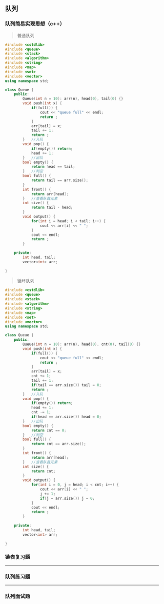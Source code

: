 ## 队列

### 队列简易实现思想（c++）

> 普通队列

```c++
#include <cstdlib>
#include <queue>
#include <stack>
#include <algorithm>
#include <string>
#include <map>
#include <set>
#include <vector>
using namespace std;

class Queue {
    public: 
    	Queue(int n = 10): arr(n), head(0), tail(0) {}
    	void push(int x) {
            if(full()) {
                cout << "queue full" << endl;
                return ;
            }
            arr[tail] = x;
            tail += 1;
            return ;
        }	//入队
    	void pop() {
            if(empty()) return;
            head += 1;
        }	//出队
    	bool empty() {
            return head == tail;
        }	//判空
    	bool full() {
            return tail == arr.size();
        }
    	int front() {
            return arr[head];
        }	//查看队首元素
    	int size() {
            return tail - head;
        }
    	void output() {
            for(int i = head; i < tail; i++) {
                cout << arr[i] << " ";
            }
            cout << endl;
            return ;
        }
    
    private:
    	int head, tail;
    	vector<int> arr;
    
}
```

> 循环队列

```c++
#include <cstdlib>
#include <queue>
#include <stack>
#include <algorithm>
#include <string>
#include <map>
#include <set>
#include <vector>
using namespace std;

class Queue {
    public: 
    	Queue(int n = 10): arr(n), head(0), cnt(0), tail(0) {}
    	void push(int x) {
            if(full()) {
                cout << "queue full" << endl;
                return ;
            }
            arr[tail] = x;
            cnt += 1;
            tail += 1;
            if(tail == arr.size()) tail = 0;
            return ;
        }	//入队
    	void pop() {
            if(empty()) return;
            head += 1;
            cnt -= 1;
            if(head == arr.size()) head = 0;
        }	//出队
    	bool empty() {
            return cnt == 0;
        }	//判空
    	bool full() {
            return cnt == arr.size();
        }
    	int front() {
            return arr[head];
        }	//查看队首元素
    	int size() {
            return cnt;
        }
    	void output() {
            for(int i = 0, j = head; i < cnt; i++) {
                cout << arr[i] << " ";
                j += 1;
                if(j = arr.size()) j = 0;
            }
            cout << endl;
            return ;
        }
    
    private:
    	int head, tail;
    	vector<int> arr;
    
}
```

### 链表复习题

[86.分隔链表]: https://leetcode.cn/problems/partition-list/
[138.复制带随机指针的链表]: https://leetcode.cn/problems/copy-list-with-random-pointer/

------

### 队列练习题

[622.设计循环队列]: https://leetcode.cn/problems/design-circular-queue/
[641.设计循环双端队列]: https://leetcode.cn/problems/design-circular-deque/
[1670.设计前中后队列]: https://leetcode.cn/problems/design-front-middle-back-queue/
[933.最近的请求次数]: https://leetcode.cn/problems/number-of-recent-calls/

------

### 队列面试题

[第K个数]: https://leetcode.cn/problems/get-kth-magic-number-lcci/
[859.亲密字符串]: https://leetcode.cn/problems/buddy-strings/
[860.柠檬水找零]: https://leetcode.cn/problems/lemonade-change/
[969.煎饼排序]: https://leetcode.cn/problems/pancake-sorting/
[621.任务调度器]: https://leetcode.cn/problems/task-scheduler/

